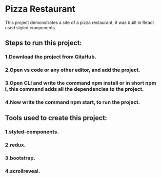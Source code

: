 # Pizza Restaurant

This project demonstrates a site of a pizza restaurant, it was built in React used styled components.

## Steps to run this project:

### 1.Download the project from GitaHub.

### 2.Open vs code or any other editor, and add the project.

### 3.Open CLI and write the command npm install or in short npm i, this command adds all the dependencies to the project.

### 4.Now write the command npm start, to run the project.

## Tools used to create this project:
### 1.styled-components.
### 2.redux.
### 3.bootstrap.
### 4.scrollreveal.
